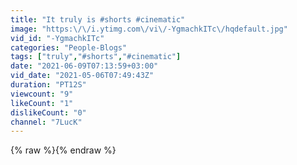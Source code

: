 ```yaml
---
title: "It truly is #shorts #cinematic"
image: "https:\/\/i.ytimg.com\/vi\/-YgmachkITc\/hqdefault.jpg"
vid_id: "-YgmachkITc"
categories: "People-Blogs"
tags: ["truly","#shorts","#cinematic"]
date: "2021-06-09T07:13:59+03:00"
vid_date: "2021-05-06T07:49:43Z"
duration: "PT12S"
viewcount: "9"
likeCount: "1"
dislikeCount: "0"
channel: "7LucK"
---
```

{% raw %}{% endraw %}
